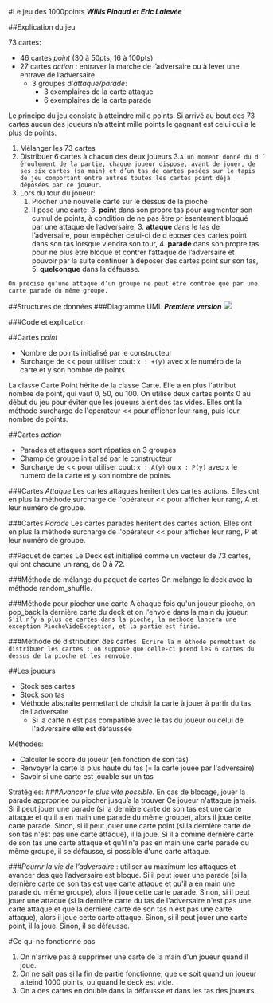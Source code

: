 #Le jeu des 1000points
***Willis Pinaud et Eric Lalevée***

##Explication du jeu

73 cartes:
 - 46 cartes *point* (30 à 50pts, 16 à 100pts)
 - 27 cartes *action* : entraver la marche de l’adversaire ou à lever une entrave de l’adversaire.
 	+ 3 groupes d’*attaque/parade*:
 		* 3 exemplaires de la carte attaque 
 		* 6 exemplaires de la carte parade

Le principe du jeu consiste à atteindre mille points.
Si arrivé au bout des 73 cartes aucun des joueurs n’a atteint mille points le gagnant est celui qui a le plus de points.

1. Mélanger les 73 cartes
2. Distribuer 6 cartes à chacun des deux joueurs
3.```A un moment donné du d ́eroulement de la partie, chaque joueur dispose, avant de jouer, de ses six cartes (sa main) et d’un tas de cartes posées sur le tapis de jeu comportant entre autres toutes les cartes point déjà déposées par ce joueur.```
4. Lors du tour du joueur:
	1. Piocher une nouvelle carte sur le dessus de la pioche
	2. Il pose une carte:
		3. **point** dans son propre tas pour augmenter son cumul de points, à condition de ne pas être pr ́esentement bloqué par une attaque de l’adversaire,
		3. **attaque** dans le tas de l’adversaire, pour empêcher celui-ci de d ́eposer des cartes point dans son tas lorsque viendra son tour,
		4. **parade** dans son propre tas pour ne plus être bloqué et contrer l’attaque de l’adversaire et pouvoir par la suite continuer à déposer des cartes point sur son tas,
		5. **quelconque** dans la défausse.

```On pŕecise qu’une attaque d’un groupe ne peut être contrée que par une carte parade du même groupe.```

##Structures de données
###Diagramme UML
***Premiere version***
![](uml.png)

###Code et explication


##Cartes *point*
- Nombre de points initialisé par le constructeur
- Surcharge de << pour utiliser cout: ```x : +(y)``` avec x le numéro de la carte et y son nombre de points.

La classe Carte Point hérite de la classe Carte. Elle a en plus l'attribut nombre de point, qui vaut 0, 50, ou 100. 
On utilise deux cartes points 0 au début du jeu pour éviter que les joueurs aient des tas vides. 
Elles ont la méthode surcharge de l'opérateur << pour afficher leur rang, puis leur nombre de points. 

##Cartes *action*
- Parades et attaques sont répaties en 3 groupes
- Champ de groupe initialisé par le constructeur
- Surcharge de << pour utiliser cout: ```x : A(y)``` ou ```x : P(y)``` avec x le numéro de la carte et y son nombre de points.

###Cartes *Attaque*
Les cartes attaques héritent des cartes actions. Elles ont en plus la méthode surcharge de l'opérateur << pour afficher leur rang, A et leur numéro de groupe. 

###Cartes *Parade*
Les cartes parades héritent des cartes action. Elles ont en plus la méthode surcharge de l'opérateur << pour afficher leur rang, P et leur numéro de groupe. 


##Paquet de cartes
Le Deck est initialisé comme un vecteur de 73 cartes, qui ont chacune un rang, de 0 à 72. 

###Méthode de mélange du paquet de cartes
On mélange le deck avec la méthode random_shuffle. 

###Méthode pour piocher une carte
A chaque fois qu'un joueur pioche, on pop_back la dernière carte du deck et on l'envoie dans la main du joueur. 
```S’il n’y a plus de cartes dans la pioche, la methode lancera une exception PiocheVideException, et la partie est finie.```

###Méthode de distribution des cartes
``` Ecrire la m ́ethode permettant de distribuer les cartes : on suppose que celle-ci prend les 6 cartes du dessus de la pioche et les renvoie.```

##Les joueurs
- Stock ses cartes
- Stock son tas
- Méthode abstraite permettant de choisir la carte à jouer à partir du tas de l'adversaire
	+ Si la carte n'est pas compatible avec le tas du joueur ou celui de l'adversaire elle est défaussée

Méthodes:
- Calculer le score du joueur (en fonction de son tas)
- Renvoyer la carte la plus haute du tas (= la carte jouée par l'adversaire)
- Savoir si une carte est jouable sur un tas

Stratégies:
###*Avancer le plus vite possible.* En cas de blocage, jouer la parade appropriee ou piocher jusqu’a la trouver
Ce joueur n'attaque jamais. 
Si il peut jouer une parade (si la dernière carte de son tas est une carte attaque et qu'il a en main une parade du même groupe), alors il joue cette carte parade. 
Sinon, si il peut jouer une carte point (si la dernière carte de son tas n'est pas une carte attaque), il la joue. 
Si il a comme dernière carte de son tas une carte attaque et qu'il n'a pas en main une carte parade du même groupe, il se défausse, si possible d'une carte attaque.  

###*Pourrir la vie de l’adversaire* : utiliser au maximum les attaques et avancer des que l’adversaire est bloque.
Si il peut jouer une parade (si la dernière carte de son tas est une carte attaque et qu'il a en main une parade du même groupe), alors il joue cette carte parade. 
Sinon, si il peut jouer une attaque (si la dernière carte du tas de l'adversaire n'est pas une carte attaque et que la dernière carte de son tas n'est pas une carte attaque), alors il joue cette carte attaque. 
Sinon, si il peut jouer une carte point, il la joue. 
Sinon, il se défausse. 

#Ce qui ne fonctionne pas 
1. On n'arrive pas à supprimer une carte de la main d'un joueur quand il joue. 
2. On ne sait pas si la fin de partie fonctionne, que ce soit quand un joueur atteind 1000 points, ou quand le deck est vide. 
3. On a des cartes en double dans la défausse et dans les tas des joueurs. 

